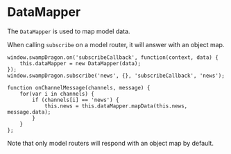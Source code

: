 # DataMapper

The ```DataMapper``` is used to map model data.

When calling ```subscribe``` on a model router, it will answer with an object map.

    window.swampDragon.on('subscribeCallback', function(context, data) {
        this.dataMapper = new DataMapper(data);
    });
    window.swampDragon.subscribe('news', {}, 'subscribeCallback', 'news');
    
    function onChannelMessage(channels, message) {
        for(var i in channels) {
            if (channels[i] == 'news') {
                this.news = this.dataMapper.mapData(this.news, message.data);
            }
        }
    };

Note that only model routers will respond with an object map by default.
